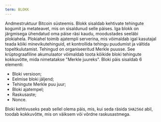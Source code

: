 ```yaml
---
term: BLOKK
---
```


Andmestruktuur Bitcoin süsteemis. Blokk sisaldab kehtivate tehingute kogumit ja metateavet, mis on sisaldunud selle päises. Iga blokk on järgmisega ühendatud oma päise räsi kaudu, moodustades seeläbi plokiahela. Plokiahel toimib ajatempli serverina, mis võimaldab igal kasutajal teada kõiki minevikutehinguid, et kontrollida tehingu puudumist ja vältida topeltkulutamist. Tehingud on organiseeritud Merkle puusse. See krüptograafiline akumulaator võimaldab toota kõikide bloki tehingute kokkuvõtte, mida nimetatakse "Merkle juureks". Bloki päis sisaldab 6 elementi:
* Bloki versioon;
* Eelmise bloki jäljend;
* Tehingute Merkle puu juur;
* Bloki ajatempel;
* Raskusaste;
* Nonce.

Bloki kehtivuseks peab sellel olema päis, mis, kui seda räsida `SHA256d` abil, toodab kokkuvõtte, mis on väiksem või võrdne raskusastmega.